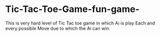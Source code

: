 # Tic-Tac-Toe-Game-fun-game-
This is very hard level of Tic Tac toe game in which Ai is play Each and every possible Move due to which the Ai can win.
